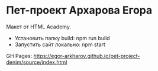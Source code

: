 # Пет-проект Архарова Егора
Макет от HTML Academy.

* Установить папку build: npm run build
* Запустить сайт локально: npm start

GH Pages: https://egor-arkharov.github.io/pet-project-denim/source/index.html
